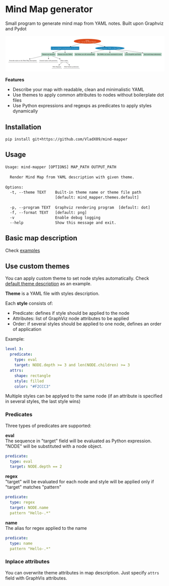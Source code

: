# Mind Map generator

Small program to generate mind map from YAML notes.
Built upon Graphviz and Pydot

![hello image](examples/readme.png)

**Features**
- Describe your map with readable, clean and minimalistic YAML
- Use themes to apply common attributes to nodes without boilerplate dot files
- Use Python expressions and regexps as predicates to apply styles dynamically

## Installation
```shell
pip install git+https://github.com/VladX09/mind-mapper
```

## Usage
```shell
Usage: mind-mapper [OPTIONS] MAP_PATH OUTPUT_PATH

  Render Mind Map from YAML description with given theme.

Options:
  -t, --theme TEXT    Built-in theme name or theme file path 
                      [default: mind_mapper.themes.default]

  -p, --program TEXT  Graphviz rendering program  [default: dot]
  -f, --format TEXT   [default: png]
  -v                  Enable debug logging
  --help              Show this message and exit.

```

## Basic map description
Check [examples](examples/)

## Use custom themes
You can apply custom theme to set node styles automatically. Check [default theme description](mind_mapper/themes/default.yml) as an example.

**Theme** is a YAML file with styles description.

Each **style** consists of:
- Predicate: defines if style should be applied to the node
- Attributes: list of GraphViz node attributes to be applied
- Order: if several styles should be applied to one node, defines an order of application

Example:
```yaml
level 3:
  predicate:
    type: eval
    target: NODE.depth >= 3 and len(NODE.children) >= 3
  attrs:
    shape: rectangle
    style: filled
    color: "#F2CCC3"
```

Multiple styles can be applyed to the same node (if an attribute is specified in several styles, the last style wins)


### Predicates
Three types of predicates are supported:

**eval**\
The sequence in "target" field will be evaluated as Python expression. "NODE" will be substituted with a node object.
```yaml
predicate:
  type: eval
  target: NODE.depth == 2
```

**regex**\
"target" will be evaluated for each node and style will be applied only if "target" matches "pattern"
```yaml
predicate:
  type: regex
  target: NODE.name
  pattern "Hello-.*"
```

**name**\
The alias for regex applied to the name
```yaml
predicate:
  type: name
  pattern "Hello-.*"
```

### Inplace attributes
You can overwrite theme attributes in map description. Just specify `attrs` field with GraphVis attributes.
